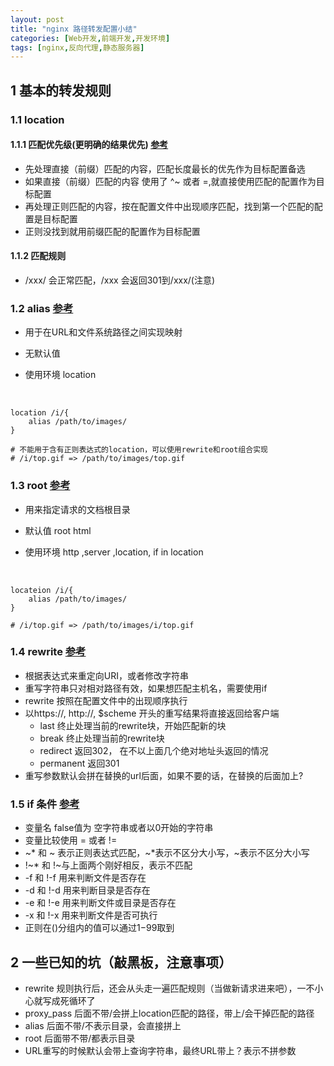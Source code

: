 ```yaml
---
layout: post
title: "nginx 路径转发配置小结"
categories: [Web开发,前端开发,开发环境]
tags: [nginx,反向代理,静态服务器]
---
```


## 1 基本的转发规则
### 1.1 location 
#### 1.1.1 匹配优先级(更明确的结果优先)  [参考](http://nginx.org/en/docs/http/ngx_http_core_module.html#location)
- 先处理直接（前缀）匹配的内容，匹配长度最长的优先作为目标配置备选
- 如果直接（前缀）匹配的内容 使用了 ^~ 或者 =,就直接使用匹配的配置作为目标配置
- 再处理正则匹配的内容，按在配置文件中出现顺序匹配，找到第一个匹配的配置是目标配置
- 正则没找到就用前缀匹配的配置作为目标配置

#### 1.1.2 匹配规则
- /xxx/ 会正常匹配，/xxx 会返回301到/xxx/(注意)

### 1.2 alias [参考](http://nginx.org/en/docs/http/ngx_http_core_module.html#alias)
- 用于在URL和文件系统路径之间实现映射

- 无默认值

- 使用环境 location

  ​
```
location /i/{
    alias /path/to/images/
}

# 不能用于含有正则表达式的location，可以使用rewrite和root组合实现
# /i/top.gif => /path/to/images/top.gif

```

### 1.3 root [参考](http://nginx.org/en/docs/http/ngx_http_core_module.html#root)
- 用来指定请求的文档根目录

- 默认值 root html

- 使用环境 http ,server ,location, if in location

  ​
```
locateion /i/{
    alias /path/to/images/
}

# /i/top.gif => /path/to/images/i/top.gif

```

### 1.4 rewrite [参考](http://nginx.org/en/docs/http/ngx_http_rewrite_module.html#rewrite)
- 根据表达式来重定向URI，或者修改字符串
- 重写字符串只对相对路径有效，如果想匹配主机名，需要使用if
- rewrite 按照在配置文件中的出现顺序执行
- 以https://, http://, $scheme 开头的重写结果将直接返回给客户端
    - last 终止处理当前的rewrite块，开始匹配新的块
    - break 终止处理当前的rewrite块
    - redirect 返回302， 在不以上面几个绝对地址头返回的情况
    - permanent 返回301 
 - 重写参数默认会拼在替换的url后面，如果不要的话，在替换的后面加上?   


### 1.5 if 条件 [参考](http://nginx.org/en/docs/http/ngx_http_rewrite_module.html#if)
- 变量名 false值为 空字符串或者以0开始的字符串
- 变量比较使用 = 或者 !=
- ~* 和 ~ 表示正则表达式匹配，~*表示不区分大小写，~表示不区分大小写
- !~* 和 !~与上面两个刚好相反，表示不匹配
- -f 和 !-f 用来判断文件是否存在
- -d 和 !-d 用来判断目录是否存在
- -e 和 !-e 用来判断文件或目录是否存在
- -x 和 !-x 用来判断文件是否可执行
- 正则在()分组内的值可以通过$1-$99取到


## 2 一些已知的坑（敲黑板，注意事项）
- rewrite 规则执行后，还会从头走一遍匹配规则（当做新请求进来吧），一不小心就写成死循环了
- proxy_pass 后面不带/会拼上location匹配的路径，带上/会干掉匹配的路径
- alias 后面不带/不表示目录，会直接拼上
- root 后面带不带/都表示目录
- URL重写的时候默认会带上查询字符串，最终URL带上？表示不拼参数 